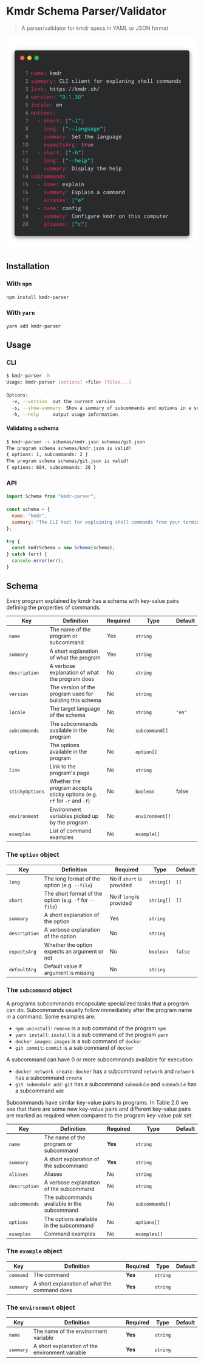 # Kmdr Schema Parser/Validator

> A parser/validator for kmdr specs in YAML or JSON format

<p align="center">
  <img src="kmdr.yaml.png">
</p>

## Installation

### With `npm`

```bash
npm install kmdr-parser
```

### With `yarn`

```bash
yarn add kmdr-parser
```

## Usage

### CLI

```bash
$ kmdr-parser -h
Usage: kmdr-parser [options] <file> [files...]

Options:
  -v, --version  out the current version
  -s, --show-summary  Show a summary of subcommands and options in a schema
  -h, --help     output usage information
```

#### Validating a schema

```bash
$ kmdr-parser -s schemas/kmdr.json schemas/git.json
The program schema schemas/kmdr.json is valid!
{ options: 1, subcommands: 2 }
The program schema schemas/git.json is valid!
{ options: 684, subcommands: 20 }
```

### API

```js
import Schema from "kmdr-parser";

const schema = {
  name: "kmdr",
  summary: "The CLI tool for explaining shell commands from your terminal"
};

try {
  const kmdrSchema = new Schema(schema);
} catch (err) {
  console.error(err);
}
```

## Schema

Every program explained by kmdr has a schema with key-value pairs defining the properties of commands.

| Key             | Definition                                                                | Required | Type            | Default |
| --------------- | ------------------------------------------------------------------------- | -------- | --------------- | ------- |
| `name`          | The name of the program or subcommand                                     | Yes      | `string`        |         |
| `summary`       | A short explanation of what the program                                   | Yes      | `string`        |         |
| `description`   | A verbose explanation of what the program does                            | No       | `string`        |         |
| `version`       | The version of the program used for building this schema                  | No       | `string`        |         |
| `locale`        | The target language of the schema                                         | No       | `string`        | `"en"`  |
| `subcommands`   | The subcommands available in the program                                  | No       | `subcommand[]`  |         |
| `options`       | The options available in the program                                      | No       | `option[]`      |         |
| `link`          | Link to the program's page                                                | No       | `string`        |         |
| `stickyOptions` | Whether the program accepts sticky options (e.g. `-rf` for `-r` and `-f`) | No       | `boolean`       | false   |
| `environment`   | Environment variables picked up by the program                            | No       | `environment[]` |         |
| `examples`      | List of command examples                                                  | No       | `example[]`     |         |

### The `option` object

| Key           | Definition                                              | Required                  | Type       | Default |
| ------------- | ------------------------------------------------------- | ------------------------- | ---------- | ------- |
| `long`        | The long format of the option (e.g. `--file`)           | No if `short` is provided | `string[]` | `[]`    |
| `short`       | The short format of the option (e.g. `-f` for `--file`) | No if `long` is provided  | `string[]` | `[]`    |
| `summary`     | A short explanation of the option                       | Yes                       | `string`   |         |
| `description` | A verbose explanation of the option                     | No                        | `string`   |         |
| `expectsArg`  | Whether the option expects an argument or not           | No                        | `boolean`  | `false` |
| `defaultArg`  | Default value if argument is missing                    | No                        | `string`   |         |

### The `subcommand` object

A programs subcommands encapsulate specialized tasks that a program can do. Subcommands usually follow immediately after the program name in a command. Some examples are:

- `npm uninstall`: `remove` is a sub command of the program `npm`
- `yarn install`: `install` is a sub command of the program `yarn`
- `docker images`: `images` is a sub command of `docker`
- `git commit`: `commit` is a sub command of `docker`

A subcommand can have 0 or more subcommands available for execution:

- `docker network create`: `docker` has a subcommand `network` and `network` has a subcommand `create`
- `git submodule add`: `git` has a subcommand `submodule` and `submodule` has a subcommand `add`

Subcommands have similar key-value pairs to programs. In Table 2.0 we see that there are some new key-value pairs and different key-value pairs are marked as required when compared to the program key-value pair set.

| Key           | Definition                                  | Required | Type            | Default |
| ------------- | ------------------------------------------- | -------- | --------------- | ------- |
| `name`        | The name of the program or subcommand       | **Yes**  | `string`        |         |
| `summary`     | A short explanation of the subcommand       | **Yes**  | `string`        |         |
| `aliases`     | Aliases                                     | No       | `string`        |         |
| `description` | A verbose explanation of the subcommand     | No       | `string`        |         |
| `subcommands` | The subcommands available in the subcommand | No       | `subcommands[]` |         |
| `options`     | The options available in the subcommand     | No       | `options[]`     |         |
| `examples`    | Command examples                            | No       | `examples[]`    |         |

### The `example` object

| Key       | Definition                                   | Required | Type     | Default |
| --------- | -------------------------------------------- | -------- | -------- | ------- |
| `command` | The command                                  | **Yes**  | `string` |         |
| `summary` | A short explanation of what the command does | **Yes**  | `string` |         |

### The `environment` object

| Key       | Definition                                      | Required | Type     | Default |
| --------- | ----------------------------------------------- | -------- | -------- | ------- |
| `name`    | The name of the environment variable            | **Yes**  | `string` |         |
| `summary` | A short explanation of the environment variable | **Yes**  | `string` |         |
